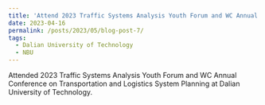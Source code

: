 ```yaml
---
title: 'Attend 2023 Traffic Systems Analysis Youth Forum and WC Annual Conference on Transportation and Logistics System Planning'
date: 2023-04-16
permalink: /posts/2023/05/blog-post-7/
tags:
  - Dalian University of Technology
  - NBU
---
```

Attended 2023 Traffic Systems Analysis Youth Forum and WC Annual Conference on Transportation and Logistics System Planning at Dalian University of Technology.
